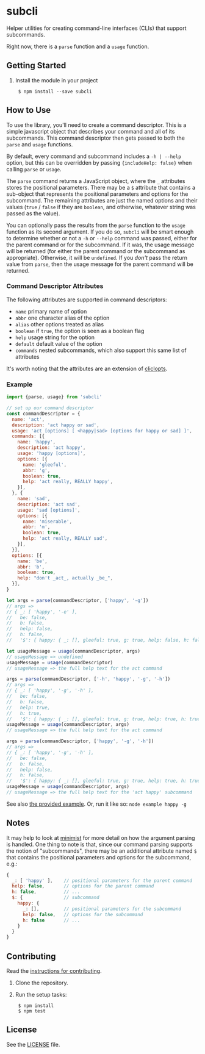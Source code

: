 # subcli

Helper utilities for creating command-line interfaces (CLIs) that support subcommands.

Right now, there is a `parse` function and a `usage` function.


## Getting Started

1. Install the module in your project

        $ npm install --save subcli


## How to Use

To use the library, you'll need to create a command descriptor. This is a simple javascript object that describes your command and all of its subcommands. This command descriptor then gets passed to both the `parse` and `usage` functions.

By default, every command and subcommand includes a `-h | --help` option, but this can be overridden by passing `{includeHelp: false}` when calling `parse` or `usage`.

The `parse` command returns a JavaScript object, where the `_` attributes stores the positional parameters. There may be a `$` attribute that contains a sub-object that represents the positional parameters and options for the subcommand. The remaining attributes are just the named options and their values (`true` / `false` if they are `boolean`, and otherwise, whatever string was passed as the value).

You can optionally pass the results from the `parse` function to the `usage` function as its second argument. If you do so, `subcli` will be smart enough to determine whether or not a `-h` or `--help` command was passed, either for the parent command or for the subcommand. If it was, the usage message will be returned (for either the parent command or the subcommand as appropriate). Otherwise, it will be `undefined`. If you _don't_ pass the return value from `parse`, then the usage message for the parent command will be returned.

### Command Descriptor Attributes

The following attributes are supported in command descriptors:

- `name` primary name of option
- `abbr` one character alias of the option
- `alias` other options treated as alias
- `boolean` if `true`, the option is seen as a boolean flag
- `help` usage string for the option
- `default` default value of the option
- `commands` nested subcommands, which also support this same list of attributes

It's worth noting that the attributes are an extension of [cliclopts][cliclopts].

### Example

```javascript
import {parse, usage} from 'subcli'

// set up our command descriptor
const commandDescriptor = {
  name: 'act',
  description: 'act happy or sad',
  usage: 'act [options] [ <happy|sad> [options for happy or sad] ]',
  commands: [{
    name: 'happy',
    description: 'act happy',
    usage: 'happy [options]',
    options: [{
      name: 'gleeful',
      abbr: 'g',
      boolean: true,
      help: 'act really, REALLY happy',
    }],
  }, {
    name: 'sad',
    description: 'act sad',
    usage: 'sad [options]',
    options: [{
      name: 'miserable',
      abbr: 'm',
      boolean: true,
      help: 'act really, REALLY sad',
    }],
  }],
  options: [{
    name: 'be',
    abbr: 'b',
    boolean: true,
    help: "don't _act_, actually _be_",
  }],
}      

let args = parse(commandDescriptor, ['happy', '-g'])
// args =>
// { _: [ 'happy', '-e' ],
//   be: false,
//   b: false,
//   help: false,
//   h: false,
//   '$': { happy: { _: [], gleeful: true, g: true, help: false, h: false } } }

let usageMessage = usage(commandDescriptor, args)
// usageMessage => undefined
usageMessage = usage(commandDescriptor)
// usageMessage => the full help text for the act command

args = parse(commandDescriptor, ['-h', 'happy', '-g', '-h'])
// args =>
// { _: [ 'happy', '-g', '-h' ],
//   be: false,
//   b: false,
//   help: true,
//   h: true,
//   '$': { happy: { _: [], gleeful: true, g: true, help: true, h: true } } }
usageMessage = usage(commandDescriptor, args)
// usageMessage => the full help text for the act command

args = parse(commandDescriptor, ['happy', '-g', '-h'])
// args =>
// { _: [ 'happy', '-g', '-h' ],
//   be: false,
//   b: false,
//   help: false,
//   h: false,
//   '$': { happy: { _: [], gleeful: true, g: true, help: true, h: true } } }
usageMessage = usage(commandDescriptor, args)
// usageMessage => the full help text for the 'act happy' subcommand
```

See also [the provided example](/example/index.babel.js). Or, run it like so: `node example happy -g`

## Notes

It may help to look at [minimist][minimist] for more detail on how the argument parsing is handled. One thing to note is that, since our command parsing supports the notion of "subcommands", there may be an additional attribute named `$` that contains the positional parameters and options for the subcommand, e.g.:

```javascript
{
  _: [ 'happy' ],    // positional parameters for the parent command
  help: false,       // options for the parent command
  h: false,          // ...
  $: {               // subcommand
    happy: {
      _: [],         // positional parameters for the subcommand
      help: false,   // options for the subcommand
      h: false       // ...
    }
  }
}
```


## Contributing

Read the [instructions for contributing](./CONTRIBUTING.md).

1. Clone the repository.

2. Run the setup tasks:

        $ npm install
        $ npm test


## License

See the [LICENSE](./LICENSE) file.


[minimist]: https://github.com/substack/minimist
[cliclopts]: https://github.com/finnp/cliclopts

